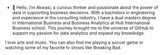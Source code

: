 - 👋 Hello, I’m Akwasi, a curious thinker and passionate about the power of data in supoorting business decisions. With a bachelors in engineering and experience in the consulting 
industry. I have a dual masters degree in International Business and Business Analytics at Hult International Business school. This journey brought me to the universe
of GitHub to support my passion for data analytics and expand my knowledge.

I love arts and music. You can also find me playing a soccer game or watching some of my favorite tv shows like Breaking Bad.
<!---
Akwasi-Awuah/Akwasi-Awuah is a ✨ special ✨ repository because its `README.md` (this file) appears on your GitHub profile.
You can click the Preview link to take a look at your changes.
--->
